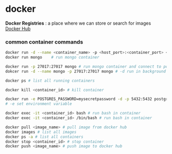 # docker

**Docker Registries** : a place where we can store or search for images
[Docker Hub](https://hub.docker.com/)

### common container commands
```bash
docker run -d --name <container_name> -p <host_port>:<container_port> <image_name>
docker run mongo    # run mongo container
```

`````bash
docker run -p 27017:27017 mongo # run mongo container and connect to port 27017 to host port 27017
dokcer run -d --name mongo -p 27017:27017 mongo # -d run in background
`````

```bash
docker ps # list all running containers
```

```bash
docker kill <container_id> # kill container
```

```bash
docker run -e POSTGRES_PASSWORD=mysecretpassword -d -p 5432:5432 postgres # run postgres container
# -e set environment variable
```
```bash
docker exec -it <container_id> bash # run bash in container
docker exec -it <container_id> /bin/bash # run bash in container
```


```bash
docker pull <image_name> # pull image from docker hub
docker images # list all images
docker ps -a # list all containers
docker stop <container_id> # stop container
docker push <image_name> # push image to docker hub
```